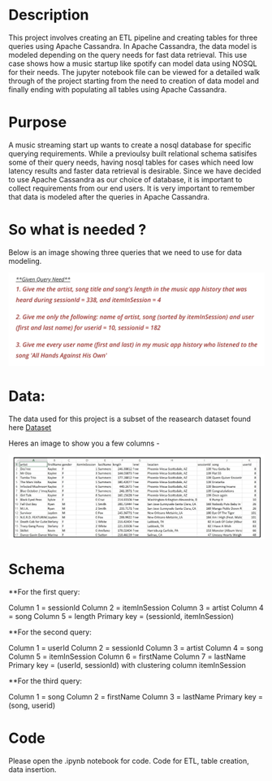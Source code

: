 # Description 

This project involves creating an ETL pipeline and creating tables for three queries using Apache Cassandra. In Apache Cassandra, the data model is modeled depending on the query needs for fast data retrieval. This use case shows how a music startup like spotify can model data using NOSQL for their needs. The jupyter notebook file can be viewed for a detailed walk through of the project starting from the need to creation of data model and finally ending with populating all tables using Apache Cassandra.


# Purpose

A music streaming start up wants to create a nosql database for specific querying requirements. While a previoulsy built relational schema satisifes some of their query needs, having nosql tables for cases which need low latency results and faster data retrieval is desirable. Since we have decided to use Apache Cassandra as our choice of database, it is important to collect requirements from our end users. It is very important to remember that data is modeled after the queries in Apache Cassandra. 

# So what is needed ?

Below is an image showing three queries that we need to use for data modeling. 

![Alt text](query_needs.png "Query Requirements")


# Data: 

The data used for this project is a subset of the reasearch dataset found here [Dataset](http://millionsongdataset.com/)

Heres an image to show you a few columns - 

![Alt text](data.png "What does it look like ? ")

# Schema

**For the first query:

Column 1 = sessionId
Column 2 = itemInSession
Column 3 = artist
Column 4 = song
Column 5 = length
Primary key = (sessionId, itemInSession)

**For the second query:

Column 1 = userId
Column 2 = sessionId
Column 3 = artist
Column 4 = song
Column 5 = itemInSession
Column 6 = firstName
Column 7 = lastName
Primary key = (userId, sessionId) with clustering column itemInSession



**For the third query:

Column 1 = song
Column 2 = firstName
Column 3 = lastName
Primary key = (song, userid)

# Code

Please open the .ipynb notebook for code. Code for ETL, table creation, data insertion. 
